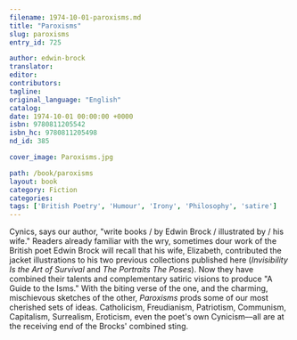 ```yaml
---
filename: 1974-10-01-paroxisms.md
title: "Paroxisms"
slug: paroxisms
entry_id: 725

author: edwin-brock
translator: 
editor: 
contributors: 
tagline: 
original_language: "English"
catalog: 
date: 1974-10-01 00:00:00 +0000 
isbn: 9780811205542
isbn_hc: 9780811205498
nd_id: 385

cover_image: Paroxisms.jpg

path: /book/paroxisms
layout: book
category: Fiction
categories: 
tags: ['British Poetry', 'Humour', 'Irony', 'Philosophy', 'satire']
---
```

Cynics, says our author, "write books / by Edwin Brock / illustrated by / his wife." Readers already familiar with the wry, sometimes dour work of the British poet Edwin Brock will recall that his wife, Elizabeth, contributed the jacket illustrations to his two previous collections published here (*Invisibility Is the Art of Survival* and *The Portraits The Poses*). Now they have combined their talents and complementary satiric visions to produce "A Guide to the Isms." With the biting verse of the one, and the charming, mischievous sketches of the other, *Paroxisms* prods some of our most cherished sets of ideas. Catholicism, Freudianism, Patriotism, Communism, Capitalism, Surrealism, Eroticism, even the poet's own Cynicism––all are at the receiving end of the Brocks' combined sting.





